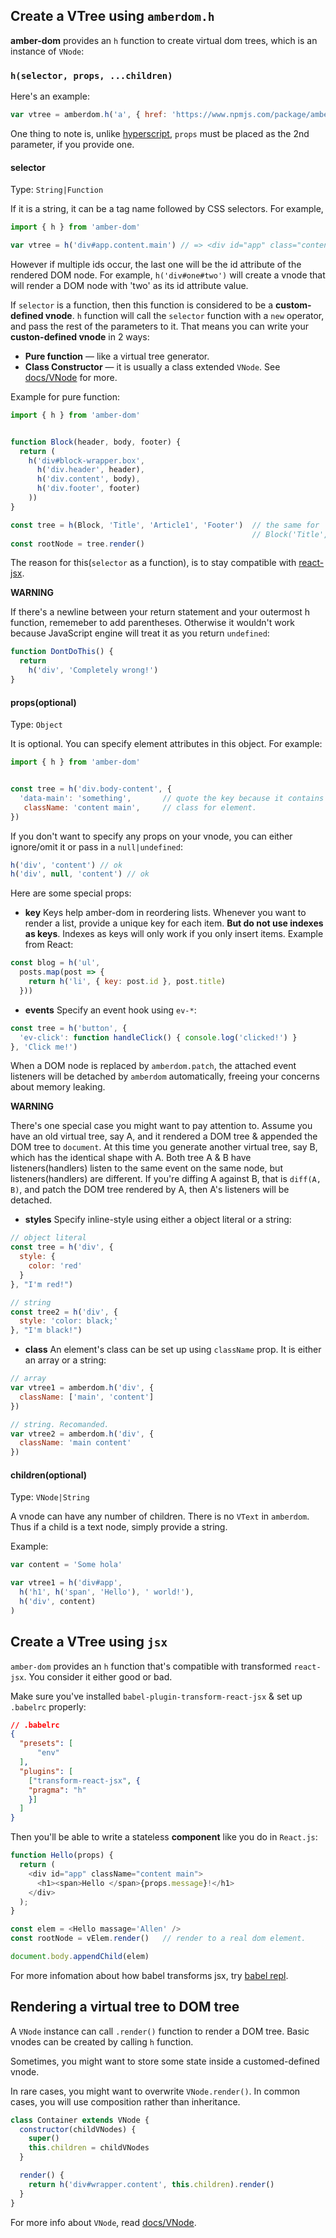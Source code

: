 ## Create a VTree using `amberdom.h`

**amber-dom** provides an `h` function to create virtual dom trees, which is an instance of `VNode`:

### `h(selector, props, ...children)`

Here's an example:

```js
var vtree = amberdom.h('a', { href: 'https://www.npmjs.com/package/amber-dom' }, 'amberdom');
```
One thing to note is, unlike [hyperscript](https://github.com/hyperhype/hyperscript), `props` must be placed as the 2nd parameter, if you provide one.

#### selector

Type: `String|Function`

If it is a string, it can be a tag name followed by CSS selectors. For example,

```js
import { h } from 'amber-dom'

var vtree = h('div#app.content.main') // => <div id="app" class="content main"></div>
```

However if multiple ids occur, the last one will be the id attribute of the rendered DOM node. For example, `h('div#one#two')` will create a vnode that will render a DOM node with 'two' as its id attribute value.

If `selector` is a function, then this function is considered to be a **custom-defined vnode**. `h` function will call the `selector` function with a `new` operator, and pass the rest of the parameters to it. That means you can write your **custon-defined vnode** in 2 ways:

* **Pure function** — like a virtual tree generator.
* **Class Constructor** — it is usually a class extended `VNode`. See [docs/VNode](VNode.md) for more.

Example for pure function:

```js
import { h } from 'amber-dom'


function Block(header, body, footer) {
  return (
    h('div#block-wrapper.box',
      h('div.header', header),
      h('div.content', body),
      h('div.footer', footer)
    ))
}

const tree = h(Block, 'Title', 'Article1', 'Footer')  // the same for 
                                                      // Block('Title', 'Article1', 'Footer').
const rootNode = tree.render()
```

The reason for this(`selector` as a function), is to stay compatible with [react-jsx](http://facebook.github.io/jsx/).

**WARNING**

If there's a newline between your return statement and your outermost h function, rememeber to add parentheses. Otherwise it wouldn't work because JavaScript engine will treat it as you return `undefined`:

```js
function DontDoThis() {
  return
    h('div', 'Completely wrong!')
}
```


#### props(optional)

Type: `Object`

It is optional. You can specify element attributes in this object. For example:

```js
import { h } from 'amber-dom'


const tree = h('div.body-content', {
  'data-main': 'something',       // quote the key because it contains '-'.
   className: 'content main',     // class for element.
})
```

If you don't want to specify any props on your vnode, you can either ignore/omit it or pass in a `null|undefined`:

```js
h('div', 'content') // ok
h('div', null, 'content') // ok
```

Here are some special props:

- **key**
    Keys help amber-dom in reordering lists. Whenever you want to render a list, provide a unique key for each item. **But do not use indexes as keys**. Indexes as keys will only work if you only insert items. Example from React:

```js
const blog = h('ul',
  posts.map(post => {
    return h('li', { key: post.id }, post.title)
  }))
  ```

- **events**
    Specify an event hook using `ev-*`:

```js
const tree = h('button', {
  'ev-click': function handleClick() { console.log('clicked!') }
}, 'Click me!')
```
When a DOM node is replaced by `amberdom.patch`, the attached event listeners will be detached by `amberdom` automatically, freeing your concerns about memory leaking.

**WARNING**

There's one special case you might want to pay attention to. Assume you have an old virtual tree, say A, and it rendered a DOM tree & appended the DOM tree to `document`. At this time you generate another virtual tree, say B, which has the identical shape with A. Both tree A & B have listeners(handlers) listen to the same event on the same node, but listeners(handlers) are different. If you're diffing A against B, that is `diff(A, B)`, and patch the DOM tree rendered by A, then A's listeners will be detached.

- **styles**
    Specify inline-style using either a object literal or a string:

```js
// object literal
const tree = h('div', {
  style: {
    color: 'red'
  }
}, "I'm red!")

// string
const tree2 = h('div', {
  style: 'color: black;'
}, "I'm black!")
```

- **class**
    An element's class can be set up using `className` prop. It is either an array or a string:

```js
// array
var vtree1 = amberdom.h('div', {
  className: ['main', 'content']
})

// string. Recomanded.
var vtree2 = amberdom.h('div', {
  className: 'main content'
})
```

#### children(optional)

Type: `VNode|String`

A vnode can have any number of children. There is no `VText` in `amberdom`. Thus if a child is a text node, simply provide a string.

Example:

```js
var content = 'Some hola'

var vtree1 = h('div#app', 
  h('h1', h('span', 'Hello'), ' world!'),
  h('div', content)
)
```

## Create a VTree using `jsx`

`amber-dom` provides an `h` function that's compatible with transformed `react-jsx`. You consider it either good or bad.

Make sure you've installed `babel-plugin-transform-react-jsx` & set up `.babelrc` properly:

```json
// .babelrc
{
  "presets": [
      "env"
  ],
  "plugins": [
    ["transform-react-jsx", {
    "pragma": "h"
    }]
  ]
}
```

Then you'll be able to write a stateless **component** like you do in `React.js`:

```js
function Hello(props) {
  return (
    <div id="app" className="content main">
      <h1><span>Hello </span>{props.message}!</h1>
    </div>
  );
}

const elem = <Hello massage='Allen' />
const rootNode = vElem.render()   // render to a real dom element.

document.body.appendChild(elem)
```

For more infomation about how babel transforms jsx, try [babel repl](http://babeljs.io/repl/).

## Rendering a virtual tree to DOM tree

A `VNode` instance can call `.render()` function to render a DOM tree. Basic vnodes can be created by calling `h` function.

Sometimes, you might want to store some state inside a customed-defined vnode.

In rare cases, you might want to overwrite `VNode.render()`. In common cases, you will use composition rather than inheritance.

```js
class Container extends VNode {
  constructor(childVNodes) {
    super()
    this.children = childVNodes
  }

  render() {
    return h('div#wrapper.content', this.children).render()
  }
}
```

For more info about `VNode`, read [docs/VNode](VNode.md).